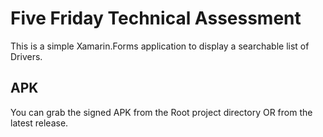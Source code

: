 # Five Friday Technical Assessment

This is a simple Xamarin.Forms application to display a searchable list of Drivers.

## APK
You can grab the signed APK from the Root project directory OR from the latest release.
